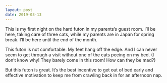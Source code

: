 ```yaml
---
layout: post
date: 2019-03-13
---
```


This is my first night on the hard futon in my parents’s guest room. I’ll be here, taking care of three cats, while my parents are in Japan for spring break. I’ll be here until the end of the month. 

This futon is not comfortable. My feet hang off the edge. And I can never seem to get through a visit without one of the cats peeing on my bed. (I don’t know why! They barely come in this room! How can they be mad?)

But this futon is great. It’s the best incentive to get out of bed early and effective motivation to keep me from crawling back in for an afternoon nap. 
